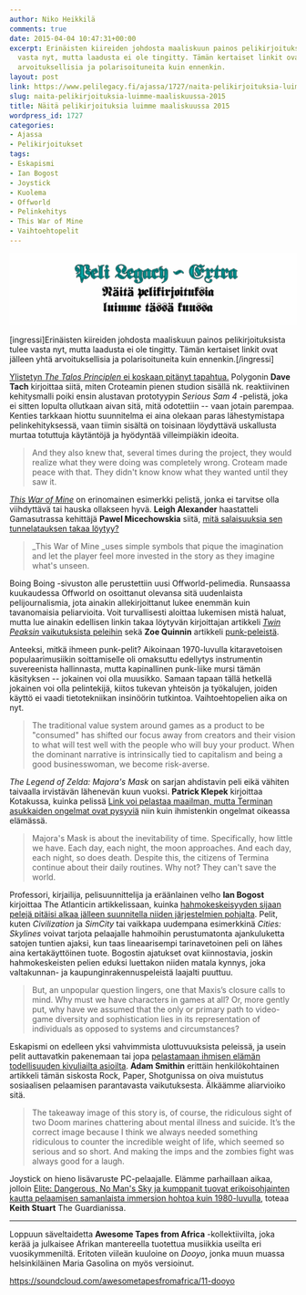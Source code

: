 ```yaml
---
author: Niko Heikkilä
comments: true
date: 2015-04-04 10:47:31+00:00
excerpt: Erinäisten kiireiden johdosta maaliskuun painos pelikirjoituksista tulee
  vasta nyt, mutta laadusta ei ole tingitty. Tämän kertaiset linkit ovat jälleen yhtä
  arvoituksellisia ja polarisoituneita kuin ennenkin.
layout: post
link: https://www.pelilegacy.fi/ajassa/1727/naita-pelikirjoituksia-luimme-maaliskuussa-2015
slug: naita-pelikirjoituksia-luimme-maaliskuussa-2015
title: Näitä pelikirjoituksia luimme maaliskuussa 2015
wordpress_id: 1727
categories:
- Ajassa
- Pelikirjoitukset
tags:
- Eskapismi
- Ian Bogost
- Joystick
- Kuolema
- Offworld
- Pelinkehitys
- This War of Mine
- Vaihtoehtopelit
---
```


[![Näitä pelikirjoituksia luimme tässä kuussa](/uploads/2015/02/pelikirjoitukset.png)](/uploads/2015/02/pelikirjoitukset.png)

[ingressi]Erinäisten kiireiden johdosta maaliskuun painos pelikirjoituksista tulee vasta nyt, mutta laadusta ei ole tingitty. Tämän kertaiset linkit ovat jälleen yhtä arvoituksellisia ja polarisoituneita kuin ennenkin.[/ingressi]

[Ylistetyn _The Talos Principlen_ ei koskaan pitänyt tapahtua.](http://www.polygon.com/2015/3/2/8134649/talos-principle-reactive-development-gdc-2015) Polygonin **Dave Tach** kirjoittaa siitä, miten Croteamin pienen studion sisällä nk. reaktiivinen kehitysmalli poiki ensin alustavan prototyypin _Serious Sam 4_ -pelistä, joka ei sitten lopulta ollutkaan aivan sitä, mitä odotettiin -- vaan jotain parempaa. Kenties tarkkaan hiottu suunnitelma ei aina olekaan paras lähestymistapa pelinkehityksessä, vaan tiimin sisältä on toisinaan löydyttävä uskallusta murtaa totuttuja käytäntöjä ja hyödyntää villeimpiäkin ideoita.



<blockquote>And they also knew that, several times during the project, they would realize what they were doing was completely wrong. Croteam made peace with that. They didn't know know what they wanted until they saw it.</blockquote>



[_This War of Mine_](http://www.pelilegacy.fi/arvostelut/1381/this-war-of-mine) on erinomainen esimerkki pelistä, jonka ei tarvitse olla viihdyttävä tai hauska ollakseen hyvä. **Leigh Alexander** haastatteli Gamasutrassa kehittäjä **Pawel Micechowskia** siitä, [mitä salaisuuksia sen tunnelatauksen takaa löytyy?](http://www.gamasutra.com/view/news/237940/The_secrets_behind_This_War_of_Mines_emotional_impact.php)



<blockquote>_This War of Mine _uses simple symbols that pique the imagination and let the player feel more invested in the story as they imagine what's unseen.</blockquote>



Boing Boing -sivuston alle perustettiin uusi Offworld-pelimedia. Runsaassa kuukaudessa Offworld on osoittanut olevansa sitä uudenlaista pelijournalismia, jota ainakin allekirjoittanut lukee enemmän kuin tavanomaisia peliarvioita. Voit turvallisesti aloittaa lukemisen mistä haluat, mutta lue ainakin edellisen linkin takaa löytyvän kirjoittajan artikkeli [_Twin Peaksin_ vaikutuksista peleihin](http://boingboing.net/2015/03/09/when-twin-peaks-meets-video-ga.html) sekä **Zoe Quinnin** artikkeli [punk-peleistä](http://boingboing.net/2015/03/16/punk-games.html).

Anteeksi, mitkä ihmeen punk-pelit? Aikoinaan 1970-luvulla kitaravetoisen populaarimusiikin soittamiselle oli omaksuttu edellytys instrumentin suvereenista hallinnasta, mutta kapinallinen punk-liike mursi tämän käsityksen -- jokainen voi olla muusikko. Samaan tapaan tällä hetkellä jokainen voi olla pelintekijä, kiitos tukevan yhteisön ja työkalujen, joiden käyttö ei vaadi tietotekniikan insinöörin tutkintoa. Vaihtoehtopelien aika on nyt.



<blockquote>The traditional value system around games as a product to be "consumed" has shifted our focus away from creators and their vision to what will test well with the people who will buy your product. When the dominant narrative is intrinsically tied to capitalism and being a good businesswoman, we become risk-averse.</blockquote>



_The Legend of Zelda: Majora's Mask_ on sarjan ahdistavin peli eikä vähiten taivaalla irvistävän lähenevän kuun vuoksi. **Patrick Klepek** kirjoittaa Kotakussa, kuinka pelissä [Link voi pelastaa maailman, mutta Terminan asukkaiden ongelmat ovat pysyviä](http://kotaku.com/majoras-mask-is-a-game-about-death-1691085042) niin kuin ihmistenkin ongelmat oikeassa elämässä.



<blockquote>Majora's Mask is about the inevitability of time. Specifically, how little we have. Each day, each night, the moon approaches. And each day, each night, so does death. Despite this, the citizens of Termina continue about their daily routines. Why not? They can't save the world.</blockquote>



Professori, kirjailija, pelisuunnittelija ja eräänlainen velho **Ian Bogost** kirjoittaa The Atlanticin artikkelissaan, kuinka [hahmokeskeisyyden sijaan pelejä pitäisi alkaa jälleen suunnitella niiden järjestelmien pohjalta](http://www.theatlantic.com/technology/archive/2015/03/video-games-are-better-without-characters/387556/). Pelit, kuten _Civilization_ ja _SimCity_ tai vaikkapa uudempana esimerkkinä _Cities: Skylines_ voivat tarjota pelaajalle hahmoihin perustumatonta ajankuluketta satojen tuntien ajaksi, kun taas lineaarisempi tarinavetoinen peli on lähes aina kertakäyttöinen tuote. Bogostin ajatukset ovat kiinnostavia, joskin hahmokeskeisten pelien eduksi luettakon niiden matala kynnys, joka valtakunnan- ja kaupunginrakennuspeleistä laajalti puuttuu.



<blockquote>But, an unpopular question lingers, one that Maxis’s closure calls to mind. Why must we have characters in games at all? Or, more gently put, why have we assumed that the only or primary path to video-game diversity and sophistication lies in its representation of individuals as opposed to systems and circumstances?</blockquote>



Eskapismi on edelleen yksi vahvimmista ulottuvuuksista peleissä, ja usein pelit auttavatkin pakenemaan tai jopa [pelastamaan ihmisen elämän todellisuuden kivuliailta asioilta](http://www.rockpapershotgun.com/2015/03/13/videogame-nasties-saved-my-life/). **Adam Smithin** erittäin henkilökohtainen artikkeli tämän siskosta Rock, Paper, Shotgunissa on oiva muistutus sosiaalisen pelaamisen parantavasta vaikutuksesta. Älkäämme aliarvioiko sitä.



<blockquote>The takeaway image of this story is, of course, the ridiculous sight of two Doom marines chattering about mental illness and suicide. It’s the correct image because I think we always needed something ridiculous to counter the incredible weight of life, which seemed so serious and so short. And making the imps and the zombies fight was always good for a laugh.</blockquote>



Joystick on hieno lisävaruste PC-pelaajalle. Elämme parhaillaan aikaa, jolloin [Elite: Dangerous, No Man's Sky ja kumppanit tuovat erikoisohjainten kautta pelaamisen samanlaista immersion hohtoa kuin 1980-luvulla](http://www.theguardian.com/technology/2015/mar/26/joysticks-specialist-gaming-controller-virtual-reality), toteaa **Keith Stuart** The Guardianissa.



* * *



Loppuun säveltaidetta **Awesome Tapes from Africa** -kollektiivilta, joka kerää ja julkaisee Afrikan mantereella tuotettua musiikkia useilta eri vuosikymmeniltä. Eritoten viileän kuuloine on _Dooyo_, jonka muun muassa helsinkiläinen Maria Gasolina on myös versioinut.

https://soundcloud.com/awesometapesfromafrica/11-dooyo



